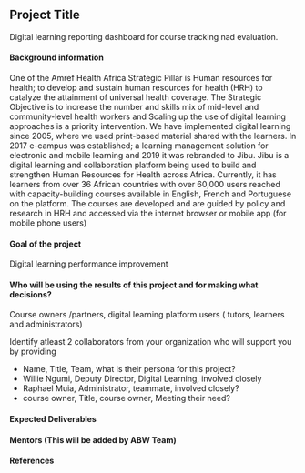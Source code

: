 ## Project Title
Digital learning reporting dashboard for course tracking nad evaluation.

#### Background information
One of the Amref Health Africa Strategic Pillar is Human resources for health; to develop and sustain human resources for health (HRH) to catalyze the attainment of universal health coverage. The Strategic Objective is to increase the number and skills mix of mid-level and community-level health workers and Scaling up the use of digital learning approaches is a priority intervention.
We have implemented digital learning since 2005, where we used print-based material shared with the learners. In 2017 e-campus was established; a learning management solution for electronic and mobile learning and 2019 it was rebranded to Jibu.
Jibu is a digital learning and collaboration platform being used to build and strengthen Human Resources for Health across Africa. Currently, it has learners from over 36 African countries with over 60,000 users reached with capacity-building courses available in English, French and Portuguese on the platform. The courses are developed and are guided by policy and research in HRH and accessed via the internet browser or mobile app (for mobile phone users)

#### Goal of the project
Digital learning performance improvement

#### Who will be using the results of this project and for making what decisions?
Course owners /partners, digital learning platform users ( tutors, learners and administrators)

Identify atleast 2 collaborators from your organization who will support you by providing
- Name, Title, Team, what is their persona for this project?
- Willie Ngumi, Deputy Director, Digital Learning, involved closely
- Raphael Muia, Administrator, teammate, involved closely?
- course owner, Title, course owner, Meeting their need?

#### Expected Deliverables

#### Mentors (This will be added by ABW Team)

#### References
